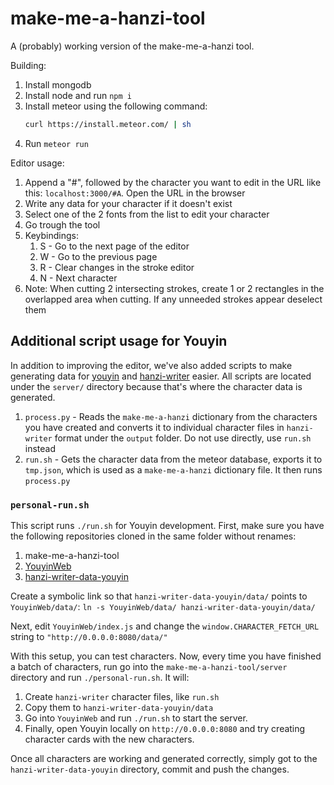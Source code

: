 # make-me-a-hanzi-tool
A (probably) working version of the make-me-a-hanzi tool.

Building:

1. Install mongodb
1. Install node and run `npm i`
1. Install meteor using the following command:
    ```sh
    curl https://install.meteor.com/ | sh
    ```
1. Run `meteor run`

Editor usage:

1. Append a "#", followed by the character you want to edit in the URL like this: `localhost:3000/#A`. Open the URL in the browser
2. Write any data for your character if it doesn't exist
3. Select one of the 2 fonts from the list to edit your character
4. Go trough the tool
5. Keybindings:
    1. S - Go to the next page of the editor
    2. W - Go to the previous page
    3. R - Clear changes in the stroke editor
    4. N - Next character
6. Note: When cutting 2 intersecting strokes, create 1 or 2 rectangles in the overlapped area when cutting. If any unneeded strokes appear deselect them

## Additional script usage for Youyin
In addition to improving the editor, we've also added scripts to make generating data for [youyin](https://github.com/MadLadSquad/YouyinWeb) and 
[hanzi-writer](https://github.com/chanind/hanzi-writer) easier. All scripts are located under the `server/` directory because that's where the character data is generated.

1. `process.py` - Reads the `make-me-a-hanzi` dictionary from the characters you have created and converts it to individual character files in `hanzi-writer` format under the `output` folder. Do not use directly, use `run.sh` instead
1. `run.sh` - Gets the character data from the meteor database, exports it to `tmp.json`, which is used as a `make-me-a-hanzi` dictionary file. It then runs `process.py`

### `personal-run.sh`
This script runs `./run.sh` for Youyin development. First, make sure you have the following repositories cloned in the same folder without renames:

1. make-me-a-hanzi-tool
1. [YouyinWeb](https://github.com/MadLadSquad/YouyinWeb)
1. [hanzi-writer-data-youyin](https://github.com/MadLadSquad/hanzi-writer-data-youyin)

Create a symbolic link so that `hanzi-writer-data-youyin/data/` points to `YouyinWeb/data/`: `ln -s YouyinWeb/data/ hanzi-writer-data-youyin/data/`

Next, edit `YouyinWeb/index.js` and change the `window.CHARACTER_FETCH_URL` string to `"http://0.0.0.0:8080/data/"`

With this setup, you can test characters. Now, every time you have finished a batch of characters, run go into the `make-me-a-hanzi-tool/server` directory and run `./personal-run.sh`. It will:

1. Create `hanzi-writer` character files, like `run.sh`
1. Copy them to `hanzi-writer-data-youyin/data`
1. Go into `YouyinWeb` and run `./run.sh` to start the server.
1. Finally, open Youyin locally on `http://0.0.0.0:8080` and try creating character cards with the new characters.

Once all characters are working and generated correctly, simply got to the `hanzi-writer-data-youyin` directory, commit and push the changes.
